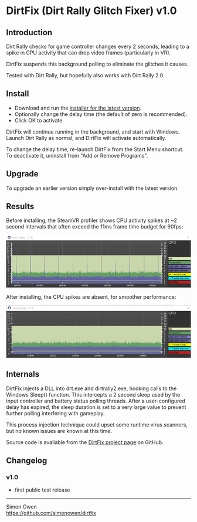 # DirtFix (Dirt Rally Glitch Fixer) v1.0

## Introduction

Dirt Rally checks for game controller changes every 2 seconds, leading to
a spike in CPU activity that can drop video frames (particularly in VR).

DirtFix suspends this background polling to eliminate the glitches it causes.

Tested with Dirt Rally, but hopefully also works with Dirt Rally 2.0.

## Install

- Download and run the [installer for the latest version](https://github.com/simonowen/dirtfix/releases/latest).
- Optionally change the delay time (the default of zero is recommended).
- Click OK to activate.

DirtFix will continue running in the background, and start with Windows.
Launch Dirt Rally as normal, and DirtFix will activate automatically.

To change the delay time, re-launch DirtFix from the Start Menu shortcut.
To deactivate it, uninstall from "Add or Remove Programs".

## Upgrade

To upgrade an earlier version simply over-install with the latest version.

## Results

Before installing, the SteamVR profiler shows CPU activity spikes at ~2 second
intervals that often exceed the 11ms frame time budget for 90fps:

![Performance Before Installing](images/before.png)

After installing, the CPU spikes are absent, for smoother performance:

![Performance After Installing](images/after.png)

## Internals

DirtFix injects a DLL into drt.exe and dirtrally2.exe, hooking calls to the
Windows Sleep() function. This intercepts a 2 second sleep used by the input
controller and battery status polling threads. After a user-configured delay
has expired, the sleep duration is set to a very large value to prevent
further polling interfering with gameplay.

This process injection technique could upset some runtime virus scanners,
but no known issues are known at this time.

Source code is available from the [DirtFix project page](https://github.com/simonowen/dirtfix) on GitHub.

## Changelog

### v1.0
- first public test release

---

Simon Owen  
https://github.com/simonowen/dirtfix
